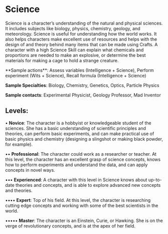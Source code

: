 # Science
Science is a character’s understanding of the natural
and physical sciences. It includes subjects like biology,
physics, chemistry, geology, and meteorology. Science
is useful for understanding how the world works. It
also helps characters make excellent use of resources
and helps with the design of and theory behind many
items that can be made using Crafts. A character with
a high Science Skill can explain what chemicals and
proportions are needed to make an explosive, or determine the best materials for making a cage to hold a
strange creature.

<Long>
**Sample actions**: Assess variables (Intelligence + Science),
Perform experiment (Wits + Science), Recall formula
(Intelligence + Science)

**Sample Specialties**: Biology, Chemistry, Genetics, Optics,
Particle Physics

**Sample contacts**: Experimental Physicist, Geology
Professor, Mad Inventor

## Levels:
• **Novice**: The character is a hobbyist or knowledgeable student of the sciences. She has a basic understanding of scientific principles and theories, can
perform basic experiments, and can make practical
use of basic physics and chemistry (designing a
slingshot or making black powder, for example).

•• **Professional**: The character could work as a
researcher or teacher. At this level, the character
has an excellent grasp of science concepts, knows
how to perform experiments and understand the
data, and can apply concepts in novel ways.

••• **Experienced**: A character with this level in Science
knows about up-to-date theories and concepts,
and is able to explore advanced new concepts and
theories.

•••• **Expert**: Top of his field. At this level, the character
is researching cutting edge concepts and working
with some of the best scientists in the world.

••••• **Master**: The character is an Einstein, Curie, or
Hawking. She is on the verge of revolutionary
concepts, and is at the apex of her field.
</Long>